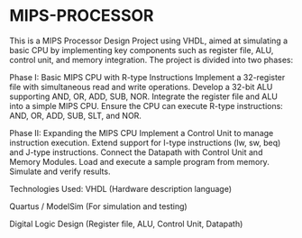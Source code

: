 # MIPS-PROCESSOR
This is a MIPS Processor Design Project using VHDL, aimed at simulating a basic CPU by implementing key components such as register file, ALU, control unit, and memory integration. The project is divided into two phases:

Phase I: Basic MIPS CPU with R-type Instructions
 Implement a 32-register file with simultaneous read and write operations.
 Develop a 32-bit ALU supporting AND, OR, ADD, SUB, NOR.
 Integrate the register file and ALU into a simple MIPS CPU.
 Ensure the CPU can execute R-type instructions: AND, OR, ADD, SUB, SLT, and NOR.

Phase II: Expanding the MIPS CPU
 Implement a Control Unit to manage instruction execution.
 Extend support for I-type instructions (lw, sw, beq) and J-type instructions.
 Connect the Datapath with Control Unit and Memory Modules.
 Load and execute a sample program from memory.
 Simulate and verify results.

Technologies Used:
VHDL (Hardware description language)

Quartus / ModelSim (For simulation and testing)

Digital Logic Design (Register file, ALU, Control Unit, Datapath)
